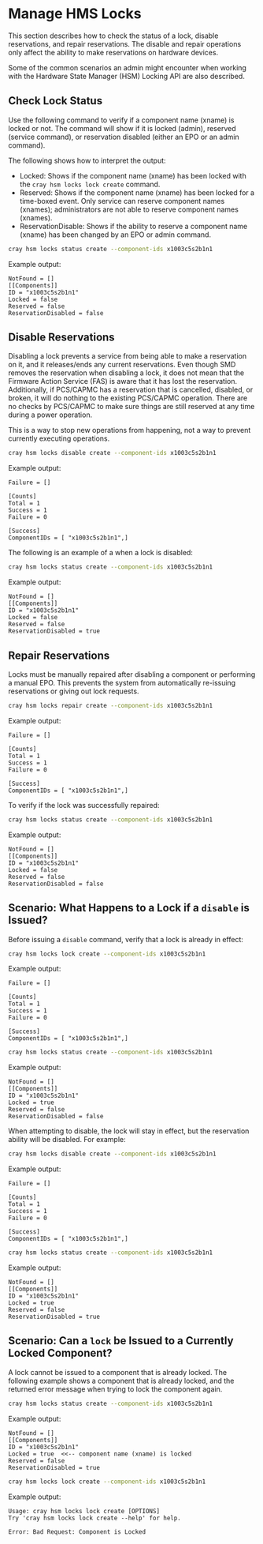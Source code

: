 # Manage HMS Locks

This section describes how to check the status of a lock, disable reservations, and repair reservations. The disable and repair operations only affect the ability to make reservations on hardware devices.

Some of the common scenarios an admin might encounter when working with the Hardware State Manager (HSM) Locking API are also described.

## Check Lock Status

Use the following command to verify if a component name (xname) is locked or not. The command will show if it is locked (admin), reserved (service command), or reservation disabled (either an EPO or an admin command).

The following shows how to interpret the output:

* Locked: Shows if the component name (xname) has been locked with the `cray hsm locks lock create` command.
* Reserved: Shows if the component name (xname) has been locked for a time-boxed event. Only service can reserve component names (xnames); administrators are not able to reserve component names (xnames).
* ReservationDisable: Shows if the ability to reserve a component name (xname) has been changed by an EPO or admin command.

```bash
cray hsm locks status create --component-ids x1003c5s2b1n1
```

Example output:

```text
NotFound = []
[[Components]]
ID = "x1003c5s2b1n1"
Locked = false
Reserved = false
ReservationDisabled = false
```

## Disable Reservations

Disabling a lock prevents a service from being able to make a reservation on it, and it releases/ends any current reservations. Even though SMD removes the reservation when disabling a lock, it does not mean that the Firmware Action Service (FAS) is aware that it has lost the reservation. Additionally, if PCS/CAPMC has a reservation that is cancelled, disabled, or broken, it will do nothing to the existing PCS/CAPMC operation. There are no checks by PCS/CAPMC to make sure things are still reserved at any time during a power operation.

This is a way to stop new operations from happening, not a way to prevent currently executing operations.

```bash
cray hsm locks disable create --component-ids x1003c5s2b1n1
```

Example output:

```text
Failure = []

[Counts]
Total = 1
Success = 1
Failure = 0

[Success]
ComponentIDs = [ "x1003c5s2b1n1",]
```

The following is an example of a when a lock is disabled:

```bash
cray hsm locks status create --component-ids x1003c5s2b1n1
```

Example output:

```text
NotFound = []
[[Components]]
ID = "x1003c5s2b1n1"
Locked = false
Reserved = false
ReservationDisabled = true
```

## Repair Reservations

Locks must be manually repaired after disabling a component or performing a manual EPO. This prevents the system from automatically re-issuing reservations or giving out lock requests.

```bash
cray hsm locks repair create --component-ids x1003c5s2b1n1
```

Example output:

```text
Failure = []

[Counts]
Total = 1
Success = 1
Failure = 0

[Success]
ComponentIDs = [ "x1003c5s2b1n1",]
```

To verify if the lock was successfully repaired:

```bash
cray hsm locks status create --component-ids x1003c5s2b1n1
```

Example output:

```text
NotFound = []
[[Components]]
ID = "x1003c5s2b1n1"
Locked = false
Reserved = false
ReservationDisabled = false
```

## Scenario: What Happens to a Lock if a `disable` is Issued?

Before issuing a `disable` command, verify that a lock is already in effect:

```bash
cray hsm locks lock create --component-ids x1003c5s2b1n1
```

Example output:

```text
Failure = []

[Counts]
Total = 1
Success = 1
Failure = 0

[Success]
ComponentIDs = [ "x1003c5s2b1n1",]
```

```bash
cray hsm locks status create --component-ids x1003c5s2b1n1
```

Example output:

```text
NotFound = []
[[Components]]
ID = "x1003c5s2b1n1"
Locked = true
Reserved = false
ReservationDisabled = false
```

When attempting to disable, the lock will stay in effect, but the reservation ability will be disabled. For example:

```bash
cray hsm locks disable create --component-ids x1003c5s2b1n1
```

Example output:

```text
Failure = []

[Counts]
Total = 1
Success = 1
Failure = 0

[Success]
ComponentIDs = [ "x1003c5s2b1n1",]
```

```bash
cray hsm locks status create --component-ids x1003c5s2b1n1
```

Example output:

```text
NotFound = []
[[Components]]
ID = "x1003c5s2b1n1"
Locked = true
Reserved = false
ReservationDisabled = true
```

## Scenario: Can a `lock` be Issued to a Currently Locked Component?

A lock cannot be issued to a component that is already locked. The following example shows a component that is already locked, and the returned error message when trying to lock the component again.

```bash
cray hsm locks status create --component-ids x1003c5s2b1n1
```

Example output:

```text
NotFound = []
[[Components]]
ID = "x1003c5s2b1n1"
Locked = true  <<-- component name (xname) is locked
Reserved = false
ReservationDisabled = true
```

```bash
cray hsm locks lock create --component-ids x1003c5s2b1n1
```

Example output:

```text
Usage: cray hsm locks lock create [OPTIONS]
Try 'cray hsm locks lock create --help' for help.

Error: Bad Request: Component is Locked
```

